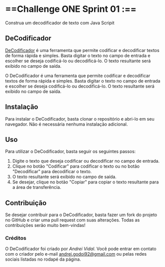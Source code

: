 
# ==Challenge ONE Sprint 01 :==

Construa um decodificador de texto com Java Scripit


## DeCodificador

[DeCodificador](https://link-para-o-de-codificador.com) é uma ferramenta que permite codificar e decodificar textos de forma rápida e simples. Basta digitar o texto no campo de entrada e escolher se deseja codificá-lo ou decodificá-lo. O texto resultante será exibido no campo de saída.


O DeCodificador é uma ferramenta que permite codificar e decodificar textos de forma rápida e simples. Basta digitar o texto no campo de entrada e escolher se deseja codificá-lo ou decodificá-lo. O texto resultante será exibido no campo de saída.

## Instalação
Para instalar o DeCodificador, basta clonar o repositório e abri-lo em seu navegador. Não é necessária nenhuma instalação adicional.

## Uso
Para utilizar o DeCodificador, basta seguir os seguintes passos:

1. Digite o texto que deseja codificar ou decodificar no campo de entrada.
2. Clique no botão "Codificar" para codificar o texto ou no botão "Decodificar" para decodificar o texto.
3. O texto resultante será exibido no campo de saída.
4. Se desejar, clique no botão "Copiar" para copiar o texto resultante para a área de transferência.

## Contribuição
Se desejar contribuir para o DeCodificador, basta fazer um fork do projeto no GitHub e criar uma pull request com suas alterações. Todas as contribuições serão muito bem-vindas!

### Créditos
O DeCodificador foi criado por *Andrei Vidal*. Você pode entrar em contato com o criador pelo e-mail andrei.godoi92@gmail.com ou pelas redes sociais listadas no rodapé da página.
